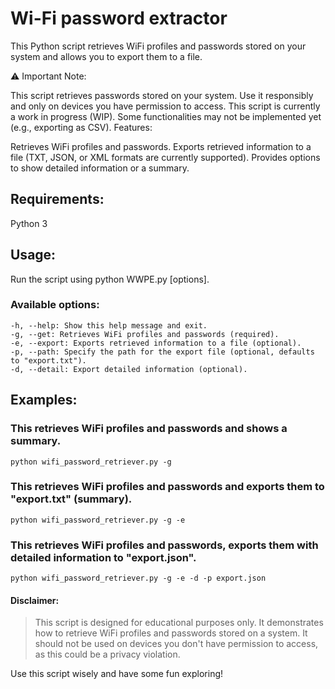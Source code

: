 # Wi-Fi password extractor
   
This Python script retrieves WiFi profiles and passwords stored on your system and allows you to export them to a file.

⚠️ Important Note:

This script retrieves passwords stored on your system. Use it responsibly and only on devices you have permission to access.
This script is currently a work in progress (WIP). Some functionalities may not be implemented yet (e.g., exporting as CSV).
Features:

Retrieves WiFi profiles and passwords.
Exports retrieved information to a file (TXT, JSON, or XML formats are currently supported).
Provides options to show detailed information or a summary.


## Requirements:
Python 3

## Usage:

Run the script using python WWPE.py [options].
### Available options:
```
-h, --help: Show this help message and exit.
-g, --get: Retrieves WiFi profiles and passwords (required).
-e, --export: Exports retrieved information to a file (optional).
-p, --path: Specify the path for the export file (optional, defaults to "export.txt").
-d, --detail: Export detailed information (optional).
```

## Examples:

### This retrieves WiFi profiles and passwords and shows a summary.
```
python wifi_password_retriever.py -g
```

### This retrieves WiFi profiles and passwords and exports them to "export.txt" (summary).
```
python wifi_password_retriever.py -g -e
```

### This retrieves WiFi profiles and passwords, exports them with detailed information to "export.json".
```
python wifi_password_retriever.py -g -e -d -p export.json
```

#### Disclaimer:

> This script is designed for educational purposes only. 
> It demonstrates how to retrieve WiFi profiles and passwords stored on a system. 
> It should not be used on devices you don't have permission to access, as this could be a privacy violation.

Use this script wisely and have some fun exploring!
